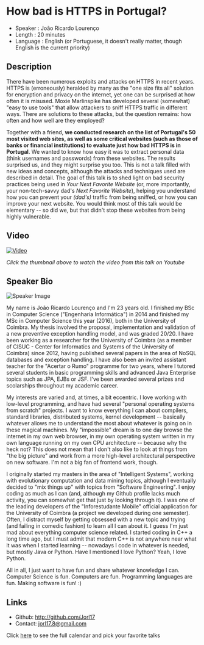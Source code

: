 How bad is HTTPS in Portugal?
========================

* Speaker   : João Ricardo Lourenço
* Length    : 20 minutes
* Language  : English (or Portuguese, it doesn't really matter, though English is the current priority)

Description
-----------

There have been numerous exploits and attacks on HTTPS in recent years. HTTPS is (erroneously) heralded by many as the "one size fits all" solution for encryption and privacy on the internet, yet one can be surprised at how often it is misused. Moxie Marlinspike has developed several (somewhat) "easy to use tools" that allow attackers to sniff HTTPS traffic in different ways. There are solutions to these attacks, but the question remains: how often and how well are they employed?

Together with a friend, **we conducted research on the list of Portugal's 50 most visited web sites, as well as some critical websites (such as those of banks or financial institutions) to evaluate just how bad HTTPS is in Portugal**. We wanted to know how easy it was to extract personal data (think usernames and passwords) from these websites. The results surprised us, and they might surprise you too. This is not a talk filled with new ideas and concepts, although the attacks and techniques used are described in detail. The goal of this talk is to shed light on bad security practices being used in _Your Next Favorite Website_ (or, more importantly, your non-tech-savvy dad's _Next Favorite Website_), helping you understand how you can prevent your _(dad's)_ traffic from being sniffed, or how you can improve your next website. You would think most of this talk would be elementary -- so did we, but that didn't stop these websites from being highly vulnerable.

Video
-----

[![Video](https://img.youtube.com/vi/uQGCfgEQM4/maxresdefault.jpg)](https://www.youtube.com/watch?v=uQGCfgEQM4)

_Click the thumbnail above to watch the video from this talk on Youtube_

Speaker Bio
-----------

![Speaker Image](https://avatars2.githubusercontent.com/u/1668225?v=3&s=400)

My name is João Ricardo Lourenço and I'm 23 years old. I finished my BSc in Computer Science ("Engenharia Informática") in 2014 and finished my MSc in Computer Science this year (2016), both in the University of Coimbra. My thesis involved the proposal, implementation and validation of a new preventive exception handling model, and was graded 20/20. I have been working as a researcher for the University of Coimbra (as a member of CISUC - Center for Informatics and Systems of the University of Coimbra) since 2012, having published several papers in the area of NoSQL databases and exception handling. I have also been an invited assistant teacher for the "Acertar o Rumo" programme for two years, where I tutored several students in basic programming skills and advanced Java Enterprise topics such as JPA, EJBs or JSF. I've been awarded several prizes and scolarships throughout my academic career.

My interests are varied and, at times, a bit eccentric. I love working with low-level programming, and have had several "personal operating systems from scratch" projects. I want to know everything I can about compilers, standard libraries, distributed systems, kernel development -- basically whatever allows me to understand the most about whatever is going on in these magical machines. My "impossible" dream is to one day browse the internet in my own web browser, in my own operating system written in my own language running on my own CPU architecture -- because why the heck not? This does not mean that I don't also like to look at things from "the big picture" and work from a more high-level architectural perspective on new software. I'm not a big fan of frontend work, though.

I originally started my masters in the area of "Intelligent Systems", working with evolutionary computation and data mining topics, although I eventually decided to "mix things up" with topics from "Software Engineering". I enjoy coding as much as I can (and, although my Github profile lacks much activity, you can somewhat get that just by looking through it). I was one of the leading developers of the "Inforestudante Mobile" official application for the University of Coimbra (a project we developed during one semester). Often, I distract myself by getting obsessed with a new topic and trying (and failing in comedic fashion) to learn all I can about it. I guess I'm just mad about everything computer science related. I started coding in C++ a long time ago, but I must admit that modern C++ is not anywhere near what it was when I started learning -- nowadays I code in whatever is needed, but mostly Java or Python. Have I mentioned I love Python? Yeah, I love Python.

All in all, I just want to have fun and share whatever knowledge I can. Computer Science is fun. Computers are fun. Programming languages are fun. Making software is fun! :)

Links
-----

* Github: http://github.com/Jorl17
* Contact: jorl17.8@gmail.com

Click [here][1] to see the full calendar and pick your favorite talks

[1]: https://pixels.camp/schedule/
